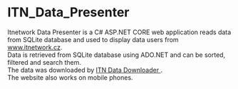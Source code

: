 # ITN_Data_Presenter
Itnetwork Data Presenter is a C# ASP.NET CORE web application reads data from SQLite database and used to display data
users from www.itnetwork.cz. <br>
Data is retrieved from SQLite database using ADO.NET and can be sorted, filtered and
search them. <br>
The data was downloaded by <a href="https://github.com/TomasSobotaT/ITN_Data_Downloader"> ITN Data Downloader </a>. <br>
The website also works on mobile phones. <br>
